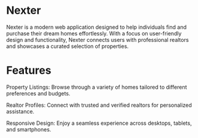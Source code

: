 # Nexter

Nexter is a modern web application designed to help individuals find and purchase their dream homes effortlessly. With a focus on user-friendly design and functionality, Nexter connects users with professional realtors and showcases a curated selection of properties.

# Features

Property Listings: Browse through a variety of homes tailored to different preferences and budgets.

Realtor Profiles: Connect with trusted and verified realtors for personalized assistance.

Responsive Design: Enjoy a seamless experience across desktops, tablets, and smartphones.
